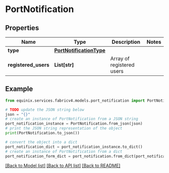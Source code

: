 # PortNotification


## Properties

Name | Type | Description | Notes
------------ | ------------- | ------------- | -------------
**type** | [**PortNotificationType**](PortNotificationType.md) |  | 
**registered_users** | **List[str]** | Array of registered users | 

## Example

```python
from equinix.services.fabricv4.models.port_notification import PortNotification

# TODO update the JSON string below
json = "{}"
# create an instance of PortNotification from a JSON string
port_notification_instance = PortNotification.from_json(json)
# print the JSON string representation of the object
print(PortNotification.to_json())

# convert the object into a dict
port_notification_dict = port_notification_instance.to_dict()
# create an instance of PortNotification from a dict
port_notification_form_dict = port_notification.from_dict(port_notification_dict)
```
[[Back to Model list]](../README.md#documentation-for-models) [[Back to API list]](../README.md#documentation-for-api-endpoints) [[Back to README]](../README.md)


